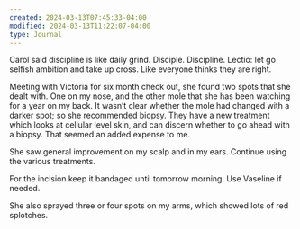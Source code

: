 ```yaml
---
created: 2024-03-13T07:45:33-04:00
modified: 2024-03-13T11:22:07-04:00
type: Journal
---
```


Carol said discipline is like daily grind. Disciple. Discipline. Lectio: let go selfish ambition and take up cross. Like everyone thinks they are right.

Meeting with Victoria for six month check out, she found two spots that she dealt with. One on my nose, and the other mole that she has been watching for a year on my back. It wasn’t clear whether the mole had changed with a darker spot; so she recommended biopsy. They have a new treatment which looks at cellular level skin, and can discern whether to go ahead with a biopsy. That seemed an added expense to me.

She saw general improvement on my scalp and in my ears. Continue using the various treatments.

For the incision keep it bandaged until tomorrow morning. Use Vaseline if needed.

She also sprayed three or four spots on my arms, which showed lots of red splotches.
